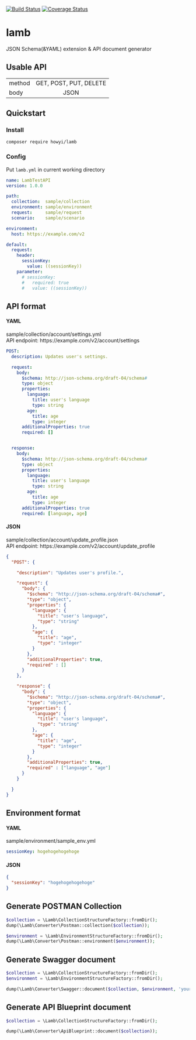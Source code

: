 [![Build Status](https://travis-ci.org/howyi/lamb.svg?branch=master)](https://travis-ci.org/howyi/lamb)
[![Coverage Status](https://coveralls.io/repos/github/howyi/lamb/badge.svg?branch=master)](https://coveralls.io/github/howyi/lamb?branch=master)
# lamb
JSON Schema(&YAML) extension & API document generator

<!-- ## wiki: https://github.com/howyi/lamb/wiki -->

## Usable API
|||
|-------------|:-------------:|
|method|GET, POST, PUT, DELETE|
|body|JSON|

## Quickstart
### Install
`composer require howyi/lamb`
### Config
Put `lamb.yml` in current working directory
```YAML
name: LambTestAPI
version: 1.0.0

path:
  collection:  sample/collection
  environment: sample/environment
  request:     sample/request
  scenario:    sample/scenario

environment:
  host: https://example.com/v2

default:
  request:
    header:
      sessionKey:
        value: ((sessionKey))
    parameter:
      # sessionKey:
      #   required: true
      #   value: ((sessionKey))
```

## API format
#### YAML
sample/collection/account/settings.yml  
API endpoint: https://<i></i>example.com/v2/account/settings
```YAML
POST:
  description: Updates user's settings.

  request:
    body:
      $schema: http://json-schema.org/draft-04/schema#
      type: object
      properties:
        language:
          title: user's language
          type: string
        age:
          title: age
          type: integer
      additionalProperties: true
      required: []


  response:
    body:
      $schema: http://json-schema.org/draft-04/schema#
      type: object
      properties:
        language:
          title: user's language
          type: string
        age:
          title: age
          type: integer
      additionalProperties: true
      required: [language, age]
```
#### JSON
sample/collection/account/update_profile.json  
API endpoint: https://<i></i>example.com/v2/account/update_profile
```JSON
{
  "POST": {

    "description": "Updates user's profile.",

    "request": {
      "body": {
        "$schema": "http://json-schema.org/draft-04/schema#",
        "type": "object",
        "properties": {
          "language": {
            "title": "user's language",
            "type": "string"
          },
          "age": {
            "title": "age",
            "type": "integer"
          }
        },
        "additionalProperties": true,
        "required" : []
      }
    },

    "response": {
      "body": {
        "$schema": "http://json-schema.org/draft-04/schema#",
        "type": "object",
        "properties": {
          "language": {
            "title": "user's language",
            "type": "string"
          },
          "age": {
            "title": "age",
            "type": "integer"
          }
        },
        "additionalProperties": true,
        "required" : ["language", "age"]
      }
    }

  }
}
```
## Environment format
#### YAML
sample/environment/sample_env.yml  
```YAML
sessionKey: hogehogehogehoge
```
#### JSON
```JSON
{
  "sessionKey": "hogehogehogehoge"
}
```
## Generate POSTMAN Collection
```php
$collection = \Lamb\CollectionStructureFactory::fromDir();
dump(\Lamb\Converter\Postman::collection($collection));

$environment = \Lamb\EnvironmentStructureFactory::fromDir();
dump(\Lamb\Converter\Postman::environment($environment));
```

## Generate Swagger document
```php
$collection = \Lamb\CollectionStructureFactory::fromDir();
$environment = \Lamb\EnvironmentStructureFactory::fromDir();

dump(\Lamb\Converter\Swagger::document($collection, $environment, 'your_env'));
```

## Generate API Blueprint document
```php
$collection = \Lamb\CollectionStructureFactory::fromDir();

dump(\Lamb\Converter\ApiBlueprint::document($collection));
```

